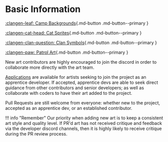 # Basic Information

<div class="grid" markdown>

[:clangen-leaf: Camp Backgrounds](camp-backgrounds.md){.md-button .md-button--primary }

[:clangen-cat-head: Cat Sprites](cat-sprites.md){.md-button .md-button--primary }

[:clangen-clan-question: Clan Symbols](clan-symbols.md){.md-button .md-button--primary }

[:clangen-paw: Patrol Art](patrol-sprites.md){.md-button .md-button--primary }

</div>

New art contributors are highly encouraged to join the discord in order to collaborate more directly with the art team.

[Applications](https://docs.google.com/forms/d/e/1FAIpQLSfA2OdlRguAgtykohFaJ2Jth6GcxupnKKbir9-bINahZkKnug/viewform) are available for artists seeking to join the project as an apprentice developer. If accepted, apprentice devs are able to seek direct guidance from other contributors and senior developers; as well as collaborate with coders to have their art added to the project.

Pull Requests are still welcome from everyone: whether new to the project, accepted as an apprentice dev, or an established contributor. 

!!! info "Remember"
    Our priority when adding new art is to keep a consistent art style and quality level. If PR'd art has not received critique and feedback via the developer discord channels, then it is highly likely to receive critique during the PR review process.

